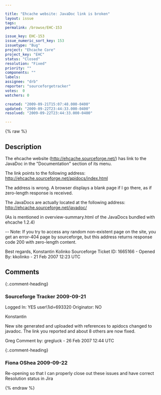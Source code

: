 ```yaml
---

title: "Ehcache website: JavaDoc link is broken"
layout: issue
tags: 
permalink: /browse/EHC-153

issue_key: EHC-153
issue_numeric_sort_key: 153
issuetype: "Bug"
project: "Ehcache Core"
project_key: "EHC"
status: "Closed"
resolution: "Fixed"
priority: ""
components: ""
labels: 
assignee: "drb"
reporter: "sourceforgetracker"
votes:  0
watchers: 0

created: "2009-09-21T15:07:48.000-0400"
updated: "2009-09-22T23:44:33.000-0400"
resolved: "2009-09-22T23:44:33.000-0400"

---
```




{% raw %}



## Description

<div markdown="1" class="description">

The ehcache website (http://ehcache.sourceforge.net/) has link to the JavaDoc in the "Documentation" section of its menu.

The link points to the following address:
http://ehcache.sourceforge.net/apidocs/index.html

The address is wrong. A browser displays a blank page if I go there, as if zero-length response is received.

The JavaDocs are actually located at the following address:
http://ehcache.sourceforge.net/javadoc/

(As is mentioned in overview-summary.html of the JavaDocs bundled with ehcache 1.2.4)

--
Note: If you try to access any random non-existent page on the site, you get an error-404 page by sourceforge, but this address returns response code 200 with zero-length content.

Best regards,
Konstantin Kolinko
Sourceforge Ticket ID: 1665166 - Opened By: kkolinko - 21 Feb 2007 12:23 UTC

</div>

## Comments


{:.comment-heading}
### **Sourceforge Tracker** <span class="date">2009-09-21</span>

<div markdown="1" class="comment">

Logged In: YES 
user\1id=693320
Originator: NO

Konstantin

New site generated and uploaded with references to apidocs changed to javadoc. The link you reported and about 8 others are now fixed.

Greg
Comment by: gregluck - 26 Feb 2007 12:44 UTC

</div>


{:.comment-heading}
### **Fiona OShea** <span class="date">2009-09-22</span>

<div markdown="1" class="comment">

Re-opening so that I can properly close out these issues and have correct Resolution status in Jira

</div>



{% endraw %}
